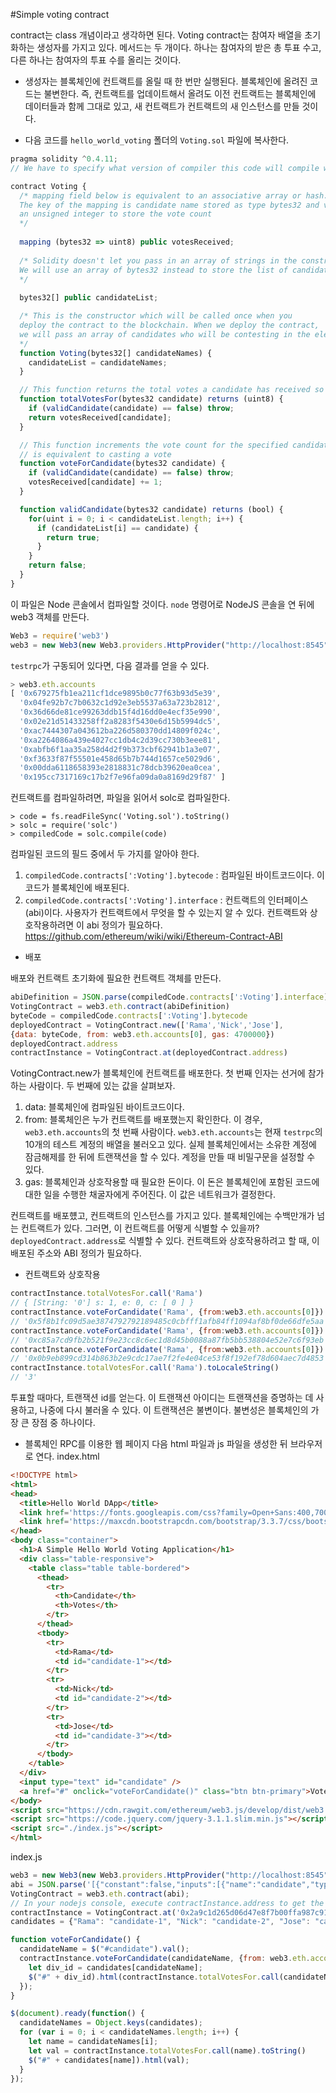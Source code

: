 #Simple voting contract

contract는 class 개념이라고 생각하면 된다.
Voting contract는 참여자 배열을 초기화하는 생성자를 가지고 있다.
메서드는 두 개이다. 하나는 참여자의 받은 총 투표 수고, 다른 하나는 참여자의 투표 수를 올리는 것이다.

* 생성자는 블록체인에 컨트랙트를 올릴 때 한 번만 실행된다. 블록체인에 올려진 코드는 불변한다. 즉, 컨트랙트를 업데이트해서 올려도 이전 컨트랙트는 블록체인에 데이터들과 함께 그대로 있고, 새 컨트랙트가 컨트랙트의 새 인스턴스를 만들 것이다.


* 다음 코드를 `hello_world_voting` 폴더의 `Voting.sol` 파일에 복사한다.
```js
pragma solidity ^0.4.11;
// We have to specify what version of compiler this code will compile with

contract Voting {
  /* mapping field below is equivalent to an associative array or hash.
  The key of the mapping is candidate name stored as type bytes32 and value is
  an unsigned integer to store the vote count
  */
  
  mapping (bytes32 => uint8) public votesReceived;
  
  /* Solidity doesn't let you pass in an array of strings in the constructor (yet).
  We will use an array of bytes32 instead to store the list of candidates
  */
  
  bytes32[] public candidateList;

  /* This is the constructor which will be called once when you
  deploy the contract to the blockchain. When we deploy the contract,
  we will pass an array of candidates who will be contesting in the election
  */
  function Voting(bytes32[] candidateNames) {
    candidateList = candidateNames;
  }

  // This function returns the total votes a candidate has received so far
  function totalVotesFor(bytes32 candidate) returns (uint8) {
    if (validCandidate(candidate) == false) throw;
    return votesReceived[candidate];
  }

  // This function increments the vote count for the specified candidate. This
  // is equivalent to casting a vote
  function voteForCandidate(bytes32 candidate) {
    if (validCandidate(candidate) == false) throw;
    votesReceived[candidate] += 1;
  }

  function validCandidate(bytes32 candidate) returns (bool) {
    for(uint i = 0; i < candidateList.length; i++) {
      if (candidateList[i] == candidate) {
        return true;
      }
    }
    return false;
  }
}
```

이 파일은 Node 콘솔에서 컴파일할 것이다.
`node` 명령어로 NodeJS 콘솔을 연 뒤에 web3 객체를 만든다.

```js
Web3 = require('web3')
web3 = new Web3(new Web3.providers.HttpProvider("http://localhost:8545"))
```


`testrpc`가 구동되어 있다면, 다음 결과를 얻을 수 있다.
```js
> web3.eth.accounts
[ '0x679275fb1ea211cf1dce9895b0c77f63b93d5e39',
  '0x04fe92b7c7b0632c1d92e3eb5537a63a723b2812',
  '0x36d66de81ce99263ddb15f4d16dd0e4ecf35e990',
  '0x02e21d51433258ff2a8283f5430e6d15b5994dc5',
  '0xac7444307a043612ba226d580370dd14809f024c',
  '0xa2264086a439e4027cc1db4c2d39cc730b3eee81',
  '0xabfb6f1aa35a258d4d2f9b373cbf62941b1a3e07',
  '0xf3633f87f55501e458d65b7b744d1657ce5029d6',
  '0x00dda6118658393e2818831c78dcb39620ea0cea',
  '0x195cc7317169c17b2f7e96fa09da0a8169d29f87' ]
```

컨트랙트를 컴파일하려면, 파일을 읽어서 solc로 컴파일한다.
```
> code = fs.readFileSync('Voting.sol').toString()
> solc = require('solc')
> compiledCode = solc.compile(code)
```

컴파일된 코드의 필드 중에서 두 가지를 알아야 한다.

1. `compiledCode.contracts[':Voting'].bytecode` : 컴파일된 바이트코드이다. 이 코드가 블록체인에 배포된다.
2. `compiledCode.contracts[':Voting'].interface` : 컨트랙트의 인터페이스 (abi)이다. 사용자가 컨트랙트에서 무엇을 할 수 있는지 알 수 있다. 컨트랙트와 상호작용하려면 이 abi 정의가 필요하다.
https://github.com/ethereum/wiki/wiki/Ethereum-Contract-ABI

* 배포

배포와 컨트랙트 초기화에 필요한 컨트랙트 객체를 만든다.

```js
abiDefinition = JSON.parse(compiledCode.contracts[':Voting'].interface)
VotingContract = web3.eth.contract(abiDefinition)
byteCode = compiledCode.contracts[':Voting'].bytecode
deployedContract = VotingContract.new(['Rama','Nick','Jose'],
{data: byteCode, from: web3.eth.accounts[0], gas: 4700000})
deployedContract.address
contractInstance = VotingContract.at(deployedContract.address)
```
VotingContract.new가 블록체인에 컨트랙트를 배포한다. 첫 번째 인자는 선거에 참가하는 사람이다.
두 번째에 있는 값을 살펴보자.
1. data: 블록체인에 컴파일된 바이트코드이다.
2. from: 블록체인은 누가 컨트랙트를 배포했는지 확인한다. 이 경우, `web3.eth.accounts`의 첫 번째 사람이다. `web3.eth.accounts`는 현재 `testrpc`의 10개의 테스트 계정의 배열을 불러오고 있다. 실제 블록체인에서는 소유한 계정에 잠금해제를 한 뒤에 트랜잭션을 할 수 있다. 계정을 만들 때 비밀구문을 설정할 수 있다. 
3. gas: 블록체인과 상호작용할 때 필요한 돈이다. 이 돈은 블록체인에 포함된 코드에 대한 일을 수행한 채굴자에게 주어진다. 이 값은 네트워크가 결정한다.

컨트랙트를 배포헀고, 컨트랙트의 인스턴스를 가지고 있다. 블록체인에는 수백만개가 넘는 컨트랙트가 있다. 그러면, 이 컨트랙트를 어떻게 식별할 수 있을까? `deployedContract.address`로 식별할 수 있다. 컨트랙트와 상호작용하려고 할 때, 이 배포된 주소와 ABI 정의가 필요하다.

* 컨트랙트와 상호작용
```js
contractInstance.totalVotesFor.call('Rama')
// { [String: '0'] s: 1, e: 0, c: [ 0 ] }
contractInstance.voteForCandidate('Rama', {from:web3.eth.accounts[0]})
// '0x5f8b1fc09d5ae3874792792189485c0cbfff1afb84ff1094af8bf0de66dfe5aa'
contractInstance.voteForCandidate('Rama', {from:web3.eth.accounts[0]})
// '0xc85a7cd9fb2b521f9e23cc8c6ec1d8d45b0088a87fb5bb538804e52e7c6f93eb'
contractInstance.voteForCandidate('Rama', {from:web3.eth.accounts[0]})
// '0x0b9eb899cd314b863b2e9cdc17ae7f2fe4e04ce53f8f192ef78d604aec7d4853'
contractInstance.totalVotesFor.call('Rama').toLocaleString()
// '3'
```
투표할 때마다, 트랜잭션 id를 얻는다. 이 트랜잭션 아이디는 트랜잭션을 증명하는 데 사용하고, 나중에 다시 불러올 수 있다. 이 트랜잭션은 불변이다. 불변성은 블록체인의 가장 큰 장점 중 하나이다.

* 블록체인 RPC를 이용한 웹 페이지
다음 html 파일과 js 파일을 생성한 뒤 브라우저로 연다.
index.html
```html
<!DOCTYPE html>
<html>
<head>
  <title>Hello World DApp</title>
  <link href='https://fonts.googleapis.com/css?family=Open+Sans:400,700' rel='stylesheet' type='text/css'>
  <link href='https://maxcdn.bootstrapcdn.com/bootstrap/3.3.7/css/bootstrap.min.css' rel='stylesheet' type='text/css'>
</head>
<body class="container">
  <h1>A Simple Hello World Voting Application</h1>
  <div class="table-responsive">
    <table class="table table-bordered">
      <thead>
        <tr>
          <th>Candidate</th>
          <th>Votes</th>
        </tr>
      </thead>
      <tbody>
        <tr>
          <td>Rama</td>
          <td id="candidate-1"></td>
        </tr>
        <tr>
          <td>Nick</td>
          <td id="candidate-2"></td>
        </tr>
        <tr>
          <td>Jose</td>
          <td id="candidate-3"></td>
        </tr>
      </tbody>
    </table>
  </div>
  <input type="text" id="candidate" />
  <a href="#" onclick="voteForCandidate()" class="btn btn-primary">Vote</a>
</body>
<script src="https://cdn.rawgit.com/ethereum/web3.js/develop/dist/web3.js"></script>
<script src="https://code.jquery.com/jquery-3.1.1.slim.min.js"></script>
<script src="./index.js"></script>
</html>
```

index.js
```js
web3 = new Web3(new Web3.providers.HttpProvider("http://localhost:8545"));
abi = JSON.parse('[{"constant":false,"inputs":[{"name":"candidate","type":"bytes32"}],"name":"totalVotesFor","outputs":[{"name":"","type":"uint8"}],"payable":false,"type":"function"},{"constant":false,"inputs":[{"name":"candidate","type":"bytes32"}],"name":"validCandidate","outputs":[{"name":"","type":"bool"}],"payable":false,"type":"function"},{"constant":true,"inputs":[{"name":"","type":"bytes32"}],"name":"votesReceived","outputs":[{"name":"","type":"uint8"}],"payable":false,"type":"function"},{"constant":true,"inputs":[{"name":"x","type":"bytes32"}],"name":"bytes32ToString","outputs":[{"name":"","type":"string"}],"payable":false,"type":"function"},{"constant":true,"inputs":[{"name":"","type":"uint256"}],"name":"candidateList","outputs":[{"name":"","type":"bytes32"}],"payable":false,"type":"function"},{"constant":false,"inputs":[{"name":"candidate","type":"bytes32"}],"name":"voteForCandidate","outputs":[],"payable":false,"type":"function"},{"constant":true,"inputs":[],"name":"contractOwner","outputs":[{"name":"","type":"address"}],"payable":false,"type":"function"},{"inputs":[{"name":"candidateNames","type":"bytes32[]"}],"payable":false,"type":"constructor"}]')
VotingContract = web3.eth.contract(abi);
// In your nodejs console, execute contractInstance.address to get the address at which the contract is deployed and change the line below to use your deployed address
contractInstance = VotingContract.at('0x2a9c1d265d06d47e8f7b00ffa987c9185aecf672');
candidates = {"Rama": "candidate-1", "Nick": "candidate-2", "Jose": "candidate-3"}

function voteForCandidate() {
  candidateName = $("#candidate").val();
  contractInstance.voteForCandidate(candidateName, {from: web3.eth.accounts[0]}, function() {
    let div_id = candidates[candidateName];
    $("#" + div_id).html(contractInstance.totalVotesFor.call(candidateName).toString());
  });
}

$(document).ready(function() {
  candidateNames = Object.keys(candidates);
  for (var i = 0; i < candidateNames.length; i++) {
    let name = candidateNames[i];
    let val = contractInstance.totalVotesFor.call(name).toString()
    $("#" + candidates[name]).html(val);
  }
});
```